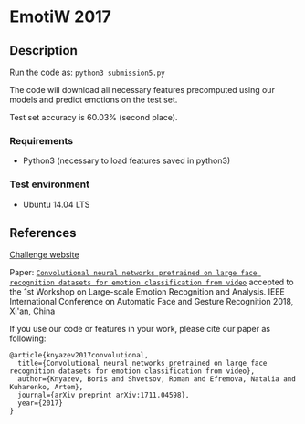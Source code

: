 # EmotiW 2017

## Description

Run the code as: ```python3 submission5.py```

The code will download all necessary features precomputed using our models and predict emotions on the test set.

Test set accuracy is 60.03% (second place).

### Requirements
- Python3 (necessary to load features saved in python3)

### Test environment
- Ubuntu 14.04 LTS

## References

[Challenge website](https://sites.google.com/site/emotiwchallenge/home)

Paper:
[`Convolutional neural networks pretrained on large face recognition datasets for emotion classification from video`](https://arxiv.org/abs/1711.04598) accepted to the 1st	Workshop on Large-scale	Emotion	
Recognition	and	Analysis. IEEE	International	Conference	on	Automatic	Face	and	Gesture	
Recognition	2018, Xi'an, China

If you use our code or features in your work, please cite our paper as following:
```
@article{knyazev2017convolutional,
  title={Convolutional neural networks pretrained on large face recognition datasets for emotion classification from video},
  author={Knyazev, Boris and Shvetsov, Roman and Efremova, Natalia and Kuharenko, Artem},
  journal={arXiv preprint arXiv:1711.04598},
  year={2017}
}
```
